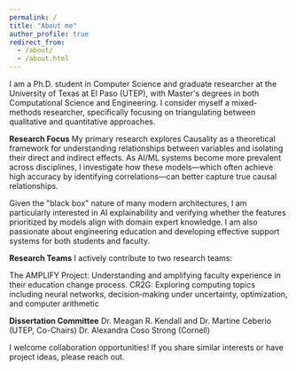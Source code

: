 ```yaml
---
permalink: /
title: "About me"
author_profile: true
redirect_from: 
  - /about/
  - /about.html
---
```



I am a Ph.D. student in Computer Science and graduate researcher at the University of Texas at El Paso (UTEP), with Master's degrees in both Computational Science and Engineering. I consider myself a mixed-methods researcher, specifically focusing on triangulating between qualitative and quantitative approaches.

**Research Focus**
My primary research explores Causality as a theoretical framework for understanding relationships between variables and isolating their direct and indirect effects. As AI/ML systems become more prevalent across disciplines, I investigate how these models—which often achieve high accuracy by identifying correlations—can better capture true causal relationships.

Given the "black box" nature of many modern architectures, I am particularly interested in AI explainability and verifying whether the features prioritized by models align with domain expert knowledge. I am also passionate about engineering education and developing effective support systems for both students and faculty.

**Research Teams**
I actively contribute to two research teams:

The AMPLIFY Project: Understanding and amplifying faculty experience in their education change process. 
CR2G: Exploring computing topics including neural networks, decision-making under uncertainty, optimization, and computer arithmetic


**Dissertation Committee**
Dr. Meagan R. Kendall and Dr. Martine Ceberio (UTEP, Co-Chairs)
Dr. Alexandra Coso Strong (Cornell)

I welcome collaboration opportunities! If you share similar interests or have project ideas, please reach out.
